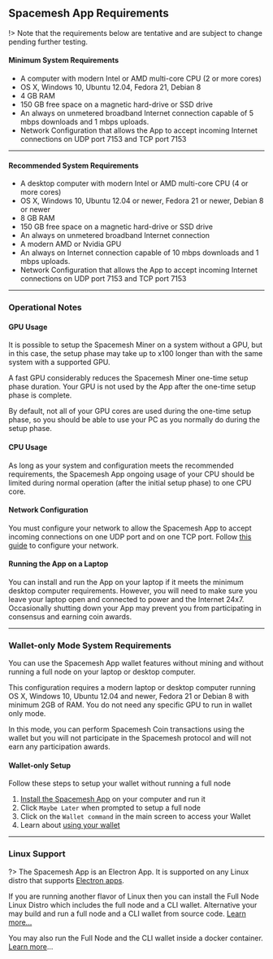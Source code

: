 ## Spacemesh App Requirements

!> Note that the requirements below are tentative and are subject to change pending further testing.

#### Minimum System Requirements

- A computer with modern Intel or AMD multi-core CPU (2 or more cores)
- OS X, Windows 10, Ubuntu 12.04, Fedora 21, Debian 8
- 4 GB RAM
- 150 GB free space on a magnetic hard-drive or SSD drive
- An always on unmetered broadband Internet connection capable of 5 mbps downloads and 1 mbps uploads.
- Network Configuration that allows the App to accept incoming Internet connections on UDP port 7153 and TCP port 7153

---

#### Recommended System Requirements

- A desktop computer with modern Intel or AMD multi-core CPU (4 or more cores)
- OS X, Windows 10, Ubuntu 12.04 or newer, Fedora 21 or newer, Debian 8 or newer
- 8 GB RAM
- 150 GB free space on a magnetic hard-drive or SSD drive
- An always on unmetered broadband Internet connection
- A modern AMD or Nvidia GPU
- An always on Internet connection capable of 10 mbps downloads and 1 mbps uploads.
- Network Configuration that allows the App to accept incoming Internet connections on UDP port 7153 and TCP port 7153

---

### Operational Notes

#### GPU Usage

It is possible to setup the Spacemesh Miner on a system without a GPU, but in this case, the setup phase may take up to x100 longer than with the same system with a supported GPU.

A fast GPU considerably reduces the Spacemesh Miner one-time setup phase duration. Your GPU is not used by the App after the one-time setup phase is complete.

By default, not all of your GPU cores are used during the one-time setup phase, so you should be able to use your PC as you normally do during the setup phase.


#### CPU Usage
As long as your system and configuration meets the recommended  requirements, the Spacemesh App ongoing usage of your CPU should be limited during normal operation (after the initial setup phase) to one CPU core.

#### Network Configuration
You must configure your network to allow the Spacemesh App to accept incoming connections on one UDP port and on one TCP port. Follow [this guide](netconfig.md) to configure your network.

#### Running the App on a Laptop
You can install and run the App on your laptop if it meets the minimum desktop computer requirements. However, you will need to make sure you leave your laptop open and connected to power and the Internet 24x7. Occasionally shutting down your App may prevent you from participating in consensus and earning coin awards.

---

### Wallet-only Mode System Requirements

You can use the Spacemesh App wallet features without mining and without running a full node on your laptop or desktop computer.

This configuration requires a modern laptop or desktop computer running OS X, Windows 10, Ubuntu 12.04 and newer, Fedora 21 or Debian 8 with minimum 2GB of RAM. You do not need any specific GPU to run in wallet only mode.

In this mode, you can perform Spacemesh Coin transactions using the wallet but you will not participate in the Spacemesh protocol and will not earn any participation awards.

#### Wallet-only Setup
Follow these steps to setup your wallet without running a full node
1. [Install the Spacemesh App](guide/install.md) on your computer and run it
2. Click `Maybe Later` when prompted to setup a full node
3. Click on the `Wallet command` in the main screen to access your Wallet
4. Learn about [using your wallet](wallet.md)
---

### Linux Support
?> The Spacemesh App is an Electron App. It is supported on any Linux distro that supports [Electron apps](https://electronjs.org/docs/tutorial/support).

If you are running another flavor of Linux then you can install the Full Node Linux Distro which includes the full node and a CLI wallet. Alternative your may build and run a full node and a CLI wallet from source code. [Learn more...](linux.md)

You may also run the Full Node and the CLI wallet inside a docker container. [Learn more](docker.md)...
